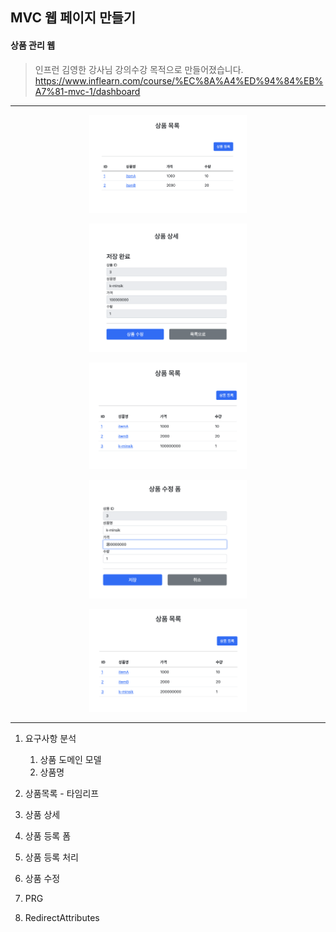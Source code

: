 ## MVC 웹 페이지 만들기
#### 상품 관리 웹

> 인프런 김영한 강사님 강의수강 목적으로 만들어졌습니다.  
> https://www.inflearn.com/course/%EC%8A%A4%ED%94%84%EB%A7%81-mvc-1/dashboard
---

<p align='center'><img src="images/1.png" width="50%" align-img></p>
<p align='center'><img src="images/2.png" width="50%" align-img></p>
<p align='center'><img src="images/3.png" width="50%" align-img></p>
<p align='center'><img src="images/4.png" width="50%" align-img></p>
<p align='center'><img src="images/5.png" width="50%" align-img></p>

---

1. 요구사항 분석
   1. 상품 도메인 모델
   2. 상품명

2. 상품목록 - 타임리프

3. 상품 상세
4. 상품 등록 폼
5. 상품 등록 처리
6. 상품 수정
7. PRG
8. RedirectAttributes

